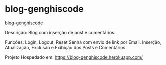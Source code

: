 # blog-genghiscode
blog-genghiscode

Descrição:
Blog com inserção de post e comentários.

Funções:
Login, Logout, Reset Senha com envio de link por Email.
Inserção, Atualização, Exclusão e Exibição dos Posts e Comentários.

Projeto Hospedado em: https://blog-genghiscode.herokuapp.com/
